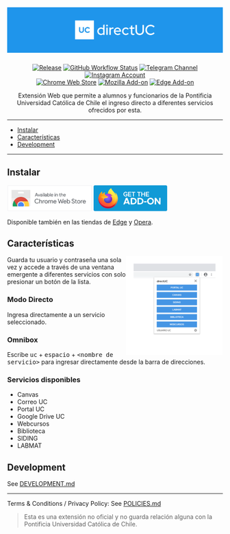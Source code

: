 <h1 align="center">
  <img src="./.github/readme/header.svg" alt="directUC" />
</h1>

<p align="center">
  <a href="https://github.com/wachunei/directUC/releases"><img alt="Release" src="https://img.shields.io/github/v/release/wachunei/directuc?color=%231F95EB&label=release&style=flat-square&logo=github" /></a>
  <a href="https://github.com/wachunei/directUC/actions?query=workflow%3Adevelop-checks"><img alt="GitHub Workflow Status" src="https://img.shields.io/github/workflow/status/wachunei/directuc/develop-checks?label=tests%20and%20build&style=flat-square&logo=github-actions&logoColor=fff"></a>
  <a href="https://t.me/directUC"><img alt="Telegram Channel" src="https://img.shields.io/static/v1?label=telegram&message=channel&color=1F95EB&style=flat-square&logo=telegram"></a>
  <a href="https://instagram.com/directUC_"><img alt="Instagram Account" src="https://img.shields.io/static/v1?label=instagram&message=profile&color=1F95EB&style=flat-square&logo=instagram"></a>
  <br>
  <a href="https://bit.ly/directUC"><img alt="Chrome Web Store" src="https://img.shields.io/chrome-web-store/v/leflipcmaokfjdgpemeimelohgfdbdca?color=1F95EB&style=flat-square&logo=google-chrome&logoColor=fff"></a>
  <a href="https://bit.ly/directUCff"><img alt="Mozilla Add-on" src="https://img.shields.io/amo/v/directuc?color=1F95EB&style=flat-square&logo=firefox-browser&logoColor=fff"></a>
  <a href="https://bit.ly/directUCedge"><img alt="Edge Add-on" src="https://img.shields.io/badge/dynamic/json?color=1F95EB&label=edge%20add-on&prefix=v&query=%24.version&url=https%3A%2F%2Fmicrosoftedge.microsoft.com%2Faddons%2Fgetproductdetailsbycrxid%2Fhnlkkfgdllbagiaommmbnagdbnciddfl&style=flat-square&logo=microsoft-edge&logoColor=fff"></a>
</p>

<p align="center">
  Extensión Web que permite a alumnos y funcionarios de la Pontificia Universidad Católica de Chile el ingreso directo a diferentes servicios ofrecidos por esta.
</p>

---

- [Instalar](#install)
- [Características](#caracteristicas)
- [Development](#development)

---

<a name="install"></a>

## Instalar

<a href="https://bit.ly/directUC"><img src="./.github/readme/chrome-webstore.png" height="60" /></a>
<a href="https://bit.ly/directUCff"><img src="./.github/readme/firefox-addon.png" height="60" /></a>

Disponible también en las tiendas de [Edge](https://bit.ly/directUCedge) y [Opera](https://bit.ly/directUCopera).

<a name="caracteristicas"></a>

## Características

<img src="./.github/readme/popup.png" height="230" align="right"/>

Guarda tu usuario y contraseña una sola vez y accede a través de una
ventana emergente a diferentes servicios con solo presionar un
botón de la lista.

### Modo Directo

Ingresa directamente a un servicio seleccionado.

### Omnibox

Escribe <kbd>uc</kbd> + <kbd>espacio</kbd> + <kbd>\<nombre de servicio\></nombre></kbd>
para ingresar directamente desde la barra de direcciones.

### Servicios disponibles

- Canvas
- Correo UC
- Portal UC
- Google Drive UC
- Webcursos
- Biblioteca
- SIDING
- LABMAT

## Development

See [DEVELOPMENT.md](DEVELOPMENT.md)

---

Terms & Conditions / Privacy Policy: See [POLICIES.md](POLICIES.md)

> Esta es una extensión no oficial y no guarda relación alguna con la Pontificia Universidad Católica de Chile.
